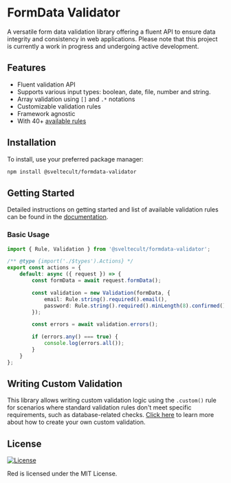 # FormData Validator

A versatile form data validation library offering a fluent API to ensure data integrity and consistency in web applications. Please note that this project is currently a work in progress and undergoing active development.

## Features

- Fluent validation API
- Supports various input types: boolean, date, file, number and string.
- Array validation using `[]` and `.*` notations
- Customizable validation rules
- Framework agnostic
- With 40+ [available rules](https://formdata-validator.sveltecult.com)

## Installation

To install, use your preferred package manager:

```bash
npm install @sveltecult/formdata-validator
```

## Getting Started

Detailed instructions on getting started and list of available validation rules can be found in the [documentation](https://formdata-validator.sveltecult.com).

### Basic Usage

```typescript
import { Rule, Validation } from '@sveltecult/formdata-validator';

/** @type {import('./$types').Actions} */
export const actions = {
	default: async ({ request }) => {
		const formData = await request.formData();

		const validation = new Validation(formData, {
			email: Rule.string().required().email(),
			password: Rule.string().required().minLength(8).confirmed()
		});

		const errors = await validation.errors();

		if (errors.any() === true) {
			console.log(errors.all());
		}
	}
};
```

## Writing Custom Validation

This library allows writing custom validation logic using the `.custom()` rule for scenarios where standard validation rules don't meet specific requirements, such as database-related checks. [Click here](https://formdata-validator.sveltecult.com/guides/custom) to learn more about how to create your own custom validation.

## License

[![License](https://img.shields.io/badge/License-MIT-blue.svg)](https://opensource.org/licenses/MIT)

Red is licensed under the MIT License.
